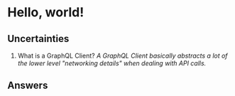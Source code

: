 # Hello, world!

## Uncertainties
1. What is a GraphQL Client?
*A GraphQL Client basically abstracts a lot of the lower level "networking details"
when dealing with API calls.* 

## Answers
